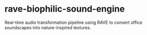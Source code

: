 # rave-biophilic-sound-engine
Real-time audio transformation pipeline using RAVE to convert office soundscapes into nature-inspired textures.
